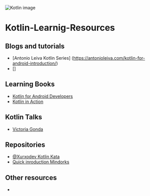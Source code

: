 ![Kotlin image](http://kotlin.es/images/android/android_kotlin.png)

# Kotlin-Learnig-Resources

## Blogs and tutorials

- [Antonio Leiva Kotlin Series] (https://antonioleiva.com/kotlin-for-android-introduction/)
- []


## Learning Books

- [Kotlin for Android Developers](https://devexperto.com/kotlin-android-developers-libro/)
- [Kotlin in Action](https://www.amazon.es/Kotlin-Action-Dmitry-Jemerov/dp/1617293296)

## Kotlin Talks

- [Victoria Gonda](https://academy.realm.io/posts/kotlin-does-java-droidcon-boston-2017-gonda/)

## Repositories

- [@Xurxodev Kotlin Kata](https://github.com/xurxodev/Movies-Kotlin-Kata)
- [Quick inroduction Mindorks](https://github.com/MindorksOpenSource/from-java-to-kotlin)

## Other resources
- 

